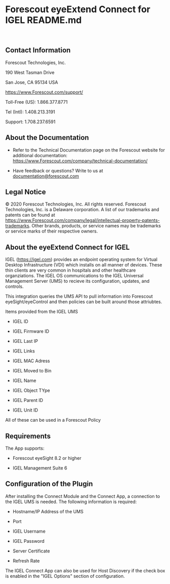 # Forescout eyeExtend Connect for IGEL README.md
 
## Contact Information

Forescout Technologies, Inc.

190 West Tasman Drive

San Jose, CA 95134 USA

https://www.Forescout.com/support/

Toll-Free (US): 1.866.377.8771

Tel (Intl): 1.408.213.3191

Support: 1.708.237.6591

## About the Documentation

- Refer to the Technical Documentation page on the Forescout website for additional documentation:
https://www.Forescout.com/company/technical-documentation/

- Have feedback or questions? Write to us at documentation@forescout.com

## Legal Notice

© 2020 Forescout Technologies, Inc. All rights reserved. Forescout Technologies, Inc. is a Delaware corporation.
A list of our trademarks and patents can be found at <https://www.Forescout.com/company/legal/intellectual-property-patents-trademarks>. Other brands, products, or service names may be trademarks or service marks of their respective owners.

## About the eyeExtend Connect for IGEL

IGEL (https://igel.com) provides an endpoint operating system for Virtual Desktop Infrastructure (VDI) which installs on all manner of devices. These thin clients are very common in hospitals and other healthcare organziations. The IGEL OS communications to the IGEL Universal Management Server (UMS) to recieve its configuration, updates, and controls.

This integration queries the UMS API to pull information into Forescout eyeSight/eyeControl and then policies can be built around those attriubtes.

Items provided from the IGEL UMS

- IGEL ID

- IGEL Firmware ID

- IGEL Last IP

- IGEL Links

- IGEL MAC Adress

- IGEL Moved to Bin

- IGEL Name

- IGEL Object TYpe

- IGEL Parent ID

- IGEL Unit ID

All of these can be used in a Forescout Policy

## Requirements

The App supports:

- Forescout eyeSight 8.2 or higher

- IGEL Management Suite 6

## Configuration of the Plugin

After installing the Connect Module and the Connect App, a connection to the IGEL UMS is needed. The following information is required:

- Hostname/IP Address of the UMS

- Port

- IGEL Username

- IGEL Password

- Server Certificate

- Refresh Rate

The IGEL Connect App can also be used for Host Discovery if the check box is enabled in the "IGEL Options" section of configuration.

